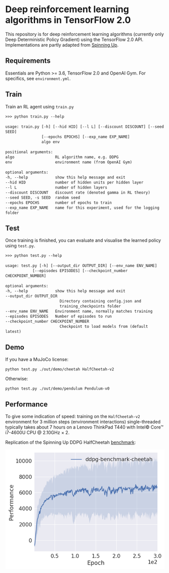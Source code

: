 # Deep reinforcement learning algorithms in TensorFlow 2.0

This repository is for deep reinforcement learning algorithms (currently only Deep Deterministic Policy Gradient) using the TensorFlow 2.0 API. Implementations are partly adapted from [Spinning Up](https://github.com/openai/spinningup/).

## Requirements

Essentials are Python >= 3.6, TensorFlow 2.0 and OpenAI Gym. For specifics, see `environment.yml`.

## Train

Train an RL agent using `train.py`

    >>> python train.py --help

    usage: train.py [-h] [--hid HID] [--l L] [--discount DISCOUNT] [--seed SEED]
                    [--epochs EPOCHS] [--exp_name EXP_NAME]
                    algo env

    positional arguments:
    algo                  RL algorithm name, e.g. DDPG
    env                   environment name (from OpenAI Gym)

    optional arguments:
    -h, --help            show this help message and exit
    --hid HID             number of hidden units per hidden layer
    --l L                 number of hidden layers
    --discount DISCOUNT   discount rate (denoted gamma in RL theory)
    --seed SEED, -s SEED  random seed
    --epochs EPOCHS       number of epochs to train
    --exp_name EXP_NAME   name for this experiment, used for the logging folder

## Test

Once training is finished, you can evaluate and visualise the learned policy using `test.py`.

    >>> python test.py --help

    usage: test.py [-h] [--output_dir OUTPUT_DIR] [--env_name ENV_NAME]
                [--episodes EPISODES] [--checkpoint_number CHECKPOINT_NUMBER]

    optional arguments:
    -h, --help            show this help message and exit
    --output_dir OUTPUT_DIR
                            Directory containing config.json and
                            training_checkpoints folder
    --env_name ENV_NAME   Environment name, normally matches training
    --episodes EPISODES   Number of episodes to run
    --checkpoint_number CHECKPOINT_NUMBER
                            Checkpoint to load models from (default latest)

## Demo

If you have a MuJoCo license:

    python test.py ./out/demo/cheetah HalfCheetah-v2

Otherwise:
    
    python test.py ./out/demo/pendulum Pendulum-v0

## Performance

To give some indication of speed: training on the `HalfCheetah-v2` environment for 3 million steps (environment interactions) single-threaded typically takes about 7 hours on a Lenovo ThinkPad T440 with Intel© Core™ i7-4600U CPU @ 2.10GHz × 2.

Replication of the Spinning Up DDPG HalfCheetah [benchmark](https://spinningup.openai.com/en/latest/spinningup/bench.html):

![DDPG performance benchmark on HalfCheetah environment](./out/demo/ddpg_benchmark_cheetah_performance.png)
